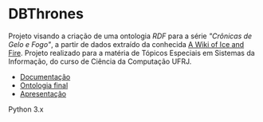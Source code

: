 DBThrones
=========

Projeto visando a criação de uma ontologia _RDF_ para a série _"Crônicas de Gelo e Fogo"_, a partir de dados extraído  da conhecida [A Wiki of Ice and Fire](http://awoiaf.westeros.org/). Projeto realizado para a matéria de Tópicos Especiais em Sistemas da Informação, do curso de Ciência da Computação UFRJ.

* [Documentação](https://github.com/gabriel-almeida/DBThrones/wiki/)
* [Ontologia final](https://raw.githubusercontent.com/gabriel-almeida/DBThrones/master/populacao30112014.owl)
* [Apresentação](https://docs.google.com/presentation/d/1Dwk_sC-J2e0SfoPT4tdFtAruLjMD_l-fJyGFBAZZJAs/edit?usp=sharing)

Python 3.x

